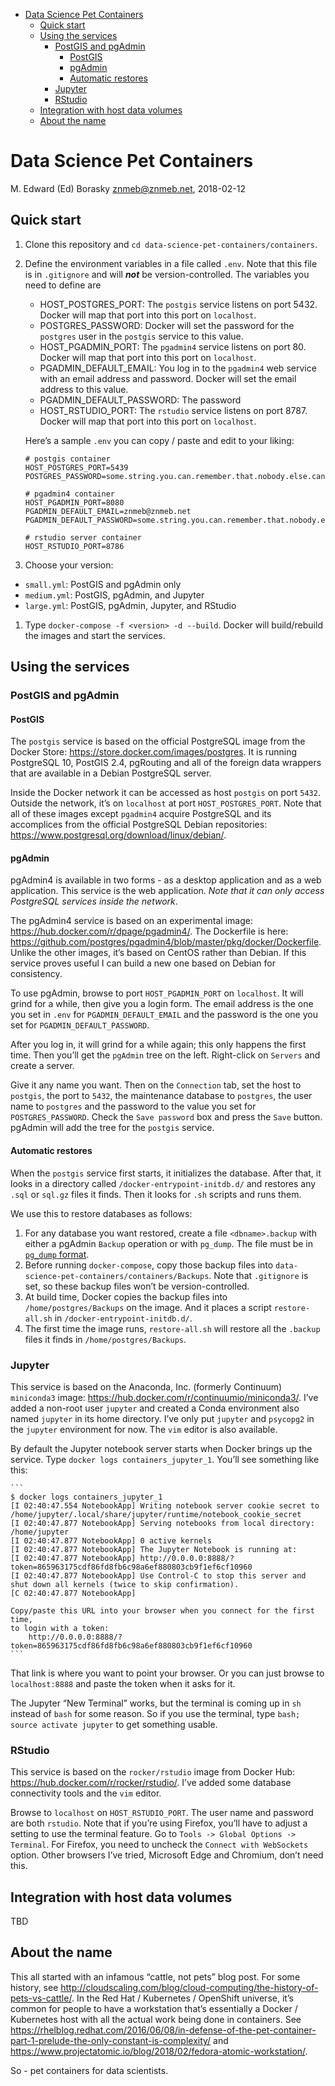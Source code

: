 -   [Data Science Pet Containers](#data-science-pet-containers)
    -   [Quick start](#quick-start)
    -   [Using the services](#using-the-services)
        -   [PostGIS and pgAdmin](#postgis-and-pgadmin)
            -   [PostGIS](#postgis)
            -   [pgAdmin](#pgadmin)
            -   [Automatic restores](#automatic-restores)
        -   [Jupyter](#jupyter)
        -   [RStudio](#rstudio)
    -   [Integration with host data
        volumes](#integration-with-host-data-volumes)
    -   [About the name](#about-the-name)

Data Science Pet Containers
===========================

M. Edward (Ed) Borasky <znmeb@znmeb.net>, 2018-02-12

Quick start
-----------

1.  Clone this repository and
    `cd data-science-pet-containers/containers`.
2.  Define the environment variables in a file called `.env`. Note that
    this file is in `.gitignore` and will ***not*** be
    version-controlled. The variables you need to define are

    -   HOST\_POSTGRES\_PORT: The `postgis` service listens on
        port 5432. Docker will map that port into this port on
        `localhost`.
    -   POSTGRES\_PASSWORD: Docker will set the password for the
        `postgres` user in the `postgis` service to this value.
    -   HOST\_PGADMIN\_PORT: The `pgadmin4` service listens on port 80.
        Docker will map that port into this port on `localhost`.
    -   PGADMIN\_DEFAULT\_EMAIL: You log in to the `pgadmin4` web
        service with an email address and password. Docker will set the
        email address to this value.
    -   PGADMIN\_DEFAULT\_PASSWORD: The password
    -   HOST\_RSTUDIO\_PORT: The `rstudio` service listens on port 8787.
        Docker will map that port into this port on `localhost`.

    Here’s a sample `.env` you can copy / paste and edit to your liking:

        # postgis container
        HOST_POSTGRES_PORT=5439
        POSTGRES_PASSWORD=some.string.you.can.remember.that.nobody.else.can.guess

        # pgadmin4 container
        HOST_PGADMIN_PORT=8080
        PGADMIN_DEFAULT_EMAIL=znmeb@znmeb.net
        PGADMIN_DEFAULT_PASSWORD=some.string.you.can.remember.that.nobody.else.can.guess

        # rstudio server container
        HOST_RSTUDIO_PORT=8786

3.  Choose your version:

-   `small.yml`: PostGIS and pgAdmin only
-   `medium.yml`: PostGIS, pgAdmin, and Jupyter
-   `large.yml`: PostGIS, pgAdmin, Jupyter, and RStudio

1.  Type `docker-compose -f <version> -d --build`. Docker will
    build/rebuild the images and start the services.

Using the services
------------------

### PostGIS and pgAdmin

#### PostGIS

The `postgis` service is based on the official PostgreSQL image from the
Docker Store: <https://store.docker.com/images/postgres>. It is running
PostgreSQL 10, PostGIS 2.4, pgRouting and all of the foreign data
wrappers that are available in a Debian PostgreSQL server.

Inside the Docker network it can be accessed as host `postgis` on port
`5432`. Outside the network, it’s on `localhost` at port
`HOST_POSTGRES_PORT`. Note that all of these images except `pgadmin4`
acquire PostgreSQL and its accomplices from the official PostgreSQL
Debian repositories:
<https://www.postgresql.org/download/linux/debian/>.

#### pgAdmin

pgAdmin4 is available in two forms - as a desktop application and as a
web application. This service is the web application. *Note that it can
only access PostgreSQL services inside the network*.

The pgAdmin4 service is based on an experimental image:
<https://hub.docker.com/r/dpage/pgadmin4/>. The Dockerfile is here:
<https://github.com/postgres/pgadmin4/blob/master/pkg/docker/Dockerfile>.
Unlike the other images, it’s based on CentOS rather than Debian. If
this service proves useful I can build a new one based on Debian for
consistency.

To use pgAdmin, browse to port `HOST_PGADMIN_PORT` on `localhost`. It
will grind for a while, then give you a login form. The email address is
the one you set in `.env` for `PGADMIN_DEFAULT_EMAIL` and the password
is the one you set for `PGADMIN_DEFAULT_PASSWORD`.

After you log in, it will grind for a while again; this only happens the
first time. Then you’ll get the `pgAdmin` tree on the left. Right-click
on `Servers` and create a server.

Give it any name you want. Then on the `Connection` tab, set the host to
`postgis`, the port to `5432`, the maintenance database to `postgres`,
the user name to `postgres` and the password to the value you set for
`POSTGRES_PASSWORD`. Check the `Save password` box and press the `Save`
button. pgAdmin will add the tree for the `postgis` service.

#### Automatic restores

When the `postgis` service first starts, it initializes the database.
After that, it looks in a directory called
`/docker-entrypoint-initdb.d/` and restores any `.sql` or `sql.gz` files
it finds. Then it looks for `.sh` scripts and runs them.

We use this to restore databases as follows:

1.  For any database you want restored, create a file `<dbname>.backup`
    with either a pgAdmin `Backup` operation or with `pg_dump`. The file
    must be in [`pg_dump`
    format](https://www.postgresql.org/docs/current/static/app-pgdump.html).
2.  Before running `docker-compose`, copy those backup files into
    `data-science-pet-containers/containers/Backups`. Note that
    `.gitignore` is set, so these backup files won’t be
    version-controlled.
3.  At build time, Docker copies the backup files into
    `/home/postgres/Backups` on the image. And it places a script
    `restore-all.sh` in `/docker-entrypoint-initdb.d/`.
4.  The first time the image runs, `restore-all.sh` will restore all the
    `.backup` files it finds in `/home/postgres/Backups`.

### Jupyter

This service is based on the Anaconda, Inc. (formerly Continuum)
`miniconda3` image: <https://hub.docker.com/r/continuumio/miniconda3/>.
I’ve added a non-root user `jupyter` and created a Conda environment
also named `jupyter` in its home directory. I’ve only put `jupyter` and
`psycopg2` in the `jupyter` environment for now. The `vim` editor is
also available.

By default the Jupyter notebook server starts when Docker brings up the
service. Type `docker logs containers_jupyter_1`. You’ll see something
like this:

    ```
    $ docker logs containers_jupyter_1 
    [I 02:40:47.554 NotebookApp] Writing notebook server cookie secret to /home/jupyter/.local/share/jupyter/runtime/notebook_cookie_secret
    [I 02:40:47.877 NotebookApp] Serving notebooks from local directory: /home/jupyter
    [I 02:40:47.877 NotebookApp] 0 active kernels
    [I 02:40:47.877 NotebookApp] The Jupyter Notebook is running at:
    [I 02:40:47.877 NotebookApp] http://0.0.0.0:8888/?token=865963175cdf86fd8fb6c98a6ef880803cb9f1ef6cf10960
    [I 02:40:47.877 NotebookApp] Use Control-C to stop this server and shut down all kernels (twice to skip confirmation).
    [C 02:40:47.877 NotebookApp] 

    Copy/paste this URL into your browser when you connect for the first time,
    to login with a token:
        http://0.0.0.0:8888/?token=865963175cdf86fd8fb6c98a6ef880803cb9f1ef6cf10960
    ```

That link is where you want to point your browser. Or you can just
browse to `localhost:8888` and paste the token when it asks for it.

The Jupyter “New Terminal” works, but the terminal is coming up in `sh`
instead of `bash` for some reason. So if you use the terminal, type
`bash; source activate jupyter` to get something usable.

### RStudio

This service is based on the `rocker/rstudio` image from Docker Hub:
<https://hub.docker.com/r/rocker/rstudio/>. I’ve added some database
connectivity tools and the `vim` editor.

Browse to `localhost` on `HOST_RSTUDIO_PORT`. The user name and password
are both `rstudio`. Note that if you’re using Firefox, you’ll have to
adjust a setting to use the terminal feature. Go to
`Tools -> Global Options -> Terminal`. For Firefox, you need to uncheck
the `Connect with WebSockets` option. Other browsers I’ve tried,
Microsoft Edge and Chromium, don’t need this.

Integration with host data volumes
----------------------------------

TBD

About the name
--------------

This all started with an infamous “cattle, not pets” blog post. For some
history, see
<http://cloudscaling.com/blog/cloud-computing/the-history-of-pets-vs-cattle/>.
In the Red Hat / Kubernetes / OpenShift universe, it’s common for people
to have a workstation that’s essentially a Docker / Kubernetes host with
all the actual work being done in containers. See
<https://rhelblog.redhat.com/2016/06/08/in-defense-of-the-pet-container-part-1-prelude-the-only-constant-is-complexity/>
and
<https://www.projectatomic.io/blog/2018/02/fedora-atomic-workstation/>.

So - pet containers for data scientists.

